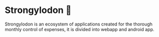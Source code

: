 # Strongylodon 💸
Strongylodon is an ecosystem of applications created for the thorough monthly control of expenses, it is divided into webapp and android app.